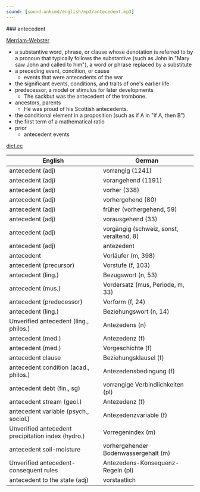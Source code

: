 ```yaml
---
sound: [sound:ankimd/english/mp3/antecedent.mp3]
---
```


\### antecedent

[Merriam-Webster](https://www.merriam-webster.com/dictionary/antecedent)

- a substantive word, phrase, or clause whose denotation is referred to by a pronoun that typically follows the substantive (such as John in "Mary saw John and called to him"), a word or phrase replaced by a substitute
- a preceding event, condition, or cause
    - events that were antecedents of the war
- the significant events, conditions, and traits of one's earlier life
- predecessor, a model or stimulus for later developments
    - The sackbut was the antecedent of the trombone.
- ancestors, parents
    - He was proud of his Scottish antecedents.
- the conditional element in a proposition (such as if A in "if A, then B")
- the first term of a mathematical ratio
- prior
    - antecedent events

[dict.cc](https://www.dict.cc/antecedent)

| English        | German       |
| -------------- | ------------ |
| antecedent (adj) | vorrangig (1241) |
| antecedent (adj) | vorangehend (1191) |
| antecedent (adj) | vorher (338) |
| antecedent (adj) | vorhergehend (80) |
| antecedent (adj) | früher (vorhergehend, 59) |
| antecedent (adj) | vorausgehend (33) |
| antecedent (adj) | vorgängig (schweiz, sonst, veraltend, 8) |
| antecedent (adj) | antezedent |
| antecedent | Vorläufer (m, 398) |
| antecedent (precursor) | Vorstufe (f, 103) |
| antecedent (ling.) | Bezugswort (n, 53) |
| antecedent (mus.) | Vordersatz (mus, Periode, m, 33) |
| antecedent (predecessor) | Vorform (f, 24) |
| antecedent (ling.) | Beziehungswort (n, 14) |
| Unverified antecedent (ling., philos.) | Antezedens (n) |
| antecedent (med.) | Antezedenz (f) |
| antecedent (med.) | Vorgeschichte (f) |
| antecedent clause | Beziehungsklausel (f) |
| antecedent condition (acad., philos.) | Antezedensbedingung (f) |
| antecedent debt (fin., sg) | vorrangige Verbindlichkeiten (pl) |
| antecedent stream (geol.) | Antezedenz (f) |
| antecedent variable (psych., sociol.) | Antezedenzvariable (f) |
| Unverified antecedent precipitation index (hydro.) | Vorregenindex (m) |
| antecedent soil-moisture | vorhergehender Bodenwassergehalt (m) |
| Unverified antecedent-consequent rules | Antezedens-Konsequenz-Regeln (pl) |
| antecedent to the state (adj) | vorstaatlich |

